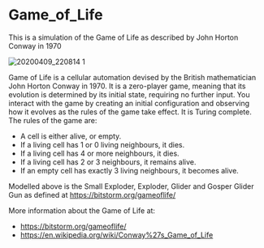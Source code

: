 # Game_of_Life
This is a simulation of the Game of Life as described by John Horton Conway in 1970

![20200409_220814 1](https://user-images.githubusercontent.com/43356490/78931880-46911480-7aaf-11ea-8036-2bddb689360a.gif)

Game of Life is a cellular automation devised by the British mathematician John Horton Conway in 1970. It is a zero-player game, meaning that its evolution is determined by its initial state, requiring no further input. You interact with the game by creating an initial configuration and observing how it evolves as the rules of the game take effect. It is Turing complete. The rules of the game are: 
* A cell is either alive, or empty.
* If a living cell has 1 or 0 living neighbours, it dies.
* If a living cell has 4 or more neighbours, it dies.
* If a living cell has 2 or 3 neighbours, it remains alive.
* If an empty cell has exactly 3 living neighbours, it becomes alive.

Modelled above is the Small Exploder, Exploder, Glider and Gosper Glider Gun as defined at https://bitstorm.org/gameoflife/

More information about the Game of Life at:
* https://bitstorm.org/gameoflife/
* https://en.wikipedia.org/wiki/Conway%27s_Game_of_Life
